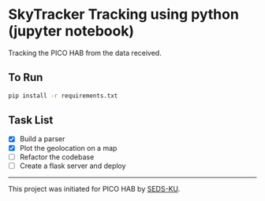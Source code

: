 # SkyTracker Tracking using python (jupyter notebook)

Tracking the PICO HAB from the data received.

## To Run

```bash
pip install -r requirements.txt
```

## Task List

- [x] Build a parser
- [x] Plot the geolocation on a map
- [ ] Refactor the codebase
- [ ] Create a flask server and deploy

---

This project was initiated for PICO HAB by [SEDS-KU](https://sedsclub.ku.edu.np/).
